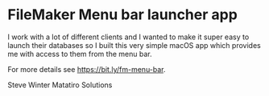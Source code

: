 #  FileMaker Menu bar launcher app


I work with a lot of different clients and I wanted to make it super easy to launch their databases so I built this very simple macOS app which provides me with access to them from the menu bar.

For more details see https://bit.ly/fm-menu-bar.

Steve Winter
Matatiro Solutions
